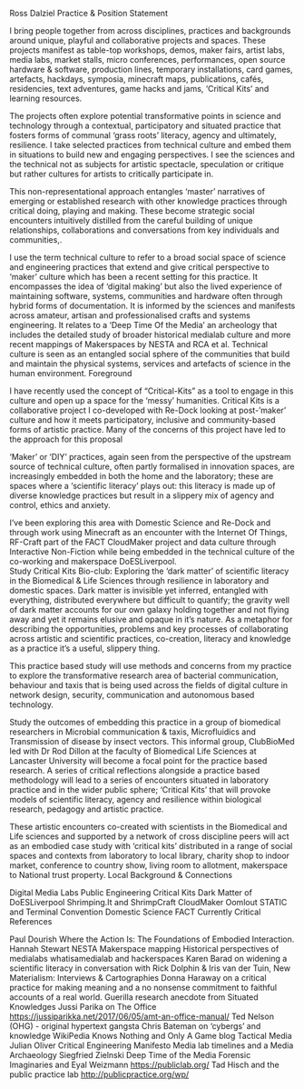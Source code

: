 Ross Dalziel 
Practice & Position Statement

I bring people together from across disciplines, practices and backgrounds around unique, playful and collaborative projects and spaces. These projects manifest as table-top workshops, demos, maker fairs, artist labs, media labs, market stalls, micro conferences, performances, open source hardware & software, production lines, temporary  installations, card games, artefacts, hackdays, symposia, minecraft maps, publications, cafés, residencies, text adventures, game hacks and jams, ‘Critical Kits’ and learning resources.

The projects often explore potential transformative points in science and technology through a contextual, participatory and situated practice that fosters forms of communal ‘grass roots’ literacy, agency and ultimately, resilience. I take selected practices from technical culture and embed them in situations to build new and engaging perspectives. I see the sciences and the technical not as subjects for artistic spectacle, speculation or critique but rather cultures for artists to critically participate in.

This non-representational approach entangles ‘master’ narratives of emerging or established research with other knowledge practices through critical doing, playing and making. These become strategic social encounters intuitively distilled from the careful building of unique relationships, collaborations and conversations from key individuals and communities,.

I use the term technical culture to refer to a broad social space of science and  engineering practices that extend and give critical perspective to ‘maker’ culture which has been a recent setting for this practice. It encompasses the idea of ‘digital making’ but also the lived experience of maintaining software, systems, communities and hardware often through hybrid forms of documentation. It is informed by the sciences and manifests across amateur, artisan and professionalised crafts and systems engineering. It relates to a ‘Deep Time Of the Media’ an archeology that includes the detailed study of broader historical medialab culture and more recent mappings of Makerspaces by NESTA and RCA et al. Technical culture is seen as an entangled social sphere of the communities that build and maintain the physical systems, services and artefacts of science in the human environment. 
Foreground

I have recently used the concept of “Critical-Kits” as a tool to engage in this culture and open up a space for the ‘messy’ humanities. Critical Kits is a collaborative project I co-developed with Re-Dock looking at post-’maker’ culture and how it meets participatory, inclusive and community-based forms of artistic practice. Many of the concerns of this project have led to the approach for this proposal

‘Maker’ or ‘DIY’ practices, again seen from the perspective of the upstream source of technical culture, often partly formalised in innovation spaces, are increasingly embedded in both the home and the laboratory; these are spaces where a ‘scientific literacy’ plays out: this literacy is made up of diverse knowledge practices but result in a slippery mix of agency and control, ethics and anxiety. 

I’ve been exploring this area with Domestic Science and Re-Dock and through work using Minecraft as an encounter with the Internet Of Things, RF-Craft part of the FACT CloudMaker project and data culture through Interactive Non-Fiction while being embedded in the technical culture of the co-working and makerspace DoESLiverpool.  
Study
Critical Kits Bio-club: Exploring the ‘dark matter’ of scientific literacy in the Biomedical & Life Sciences through resilience in laboratory and domestic spaces.
Dark matter is invisible yet inferred, entangled with everything, distributed everywhere but difficult to quantify; the gravity well of dark matter accounts for our own galaxy holding together and not flying away and yet it remains elusive and opaque in it’s nature. As a metaphor for describing the opportunities, problems and key processes of collaborating across artistic and scientific practices, co-creation, literacy and knowledge as a practice it’s a useful, slippery thing.

This practice based study will use methods and concerns from my practice to explore the transformative research area of bacterial communication, behaviour and taxis that is being used across the fields of digital culture in network design, security, communication and autonomous based technology. 

Study the outcomes of embedding this practice in a group of biomedical researchers in Microbial communication & taxis, Microfluidics and Transmission of disease by insect vectors. This informal group, ClubBioMed led with Dr Rod Dillon at the faculty of Biomedical Life Sciences at Lancaster University will become a focal point for the practice based research. A series of critical reflections alongside a practice based methodology will lead to a series of encounters situated in laboratory practice and in the wider public sphere; ‘Critical Kits’ that will provoke models of scientific literacy, agency and resilience within biological research, pedagogy and artistic practice.

These artistic encounters co-created with scientists in the Biomedical and Life sciences and supported by a network of cross discipline peers will act as an embodied case study with  ‘critical kits’ distributed in a range of social spaces and contexts from laboratory to local library, charity shop to indoor market, conference to country show, living room to allotment, makerspace to National trust property.
Local Background & Connections

Digital Media Labs
Public Engineering
Critical Kits
Dark Matter of DoESLiverpool
Shrimping.It and ShrimpCraft
CloudMaker
Oomlout
STATIC and Terminal Convention
Domestic Science
FACT
Currently
Critical References

Paul Dourish Where the Action Is: The Foundations of Embodied Interaction.
Hannah Stewart NESTA Makerspace mapping
Historical perspectives of medialabs whatisamedialab and hackerspaces
Karen Barad on widening a scientific literacy in conversation with Rick Dolphin & Iris van der Tuin, New Materialism: Interviews & Cartographies
Donna Haraway on a critical practice for making meaning and a no nonsense commitment to faithful accounts of a real world. Guerilla research anecdote from Situated Knowledges
Jussi Parika on The Office https://jussiparikka.net/2017/06/05/amt-an-office-manual/
Ted Nelson (OHG) - original hypertext gangsta
Chris Bateman on ‘cybergs’ and knowledge WikiPedia Knows Nothing and Only A Game blog
Tactical Media
Julian Oliver Critical Engineering Manifesto
Media lab timelines and a Media Archaeology
Siegfried Zielnski Deep Time of the Media
Forensic Imaginaries and Eyal Weizmann
https://publiclab.org/
Tad Hisch and the public practice lab http://publicpractice.org/wp/

